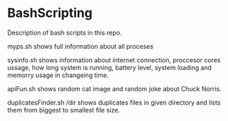 # BashScripting

Description of bash scripts in this repo.

myps.sh shows full information about all proceses

sysinfo.sh shows information about internet connection, proccesor cores ussage, how long system is running, battery level, system loading and memorry usage in changeing time.

apiFun.sh shows random cat image and random joke about Chuck Norris.

duplicatesFinder.sh /dir shows duplicates files in given directory and lists them from biggest to smallest file size.
